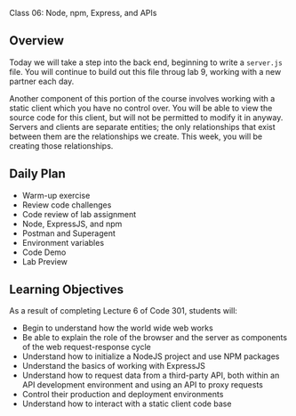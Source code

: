 Class 06: Node, npm, Express, and APIs

## Overview

Today we will take a step into the back end, beginning to write a `server.js` file. You will continue to build out this file throug lab 9, working with a new partner each day.

Another component of this portion of the course involves working with a static client which you have no control over. You will be able to view the source code for this client, but will not be permitted to modify it in anyway. Servers and clients are separate entities; the only relationships that exist between them are the relationships we create. This week, you will be creating those relationships.

## Daily Plan

- Warm-up exercise
- Review code challenges
- Code review of lab assignment
- Node, ExpressJS, and npm
- Postman and Superagent
- Environment variables
- Code Demo
- Lab Preview

## Learning Objectives

As a result of completing Lecture 6 of Code 301, students will:
- Begin to understand how the world wide web works
- Be able to explain the role of the browser and the server as components of the web request-response cycle
- Understand how to initialize a NodeJS project and use NPM packages
- Understand the basics of working with ExpressJS 
- Understand how to request data from a third-party API, both within an API development environment and using an API to proxy requests
- Control their production and deployment environments
- Understand how to interact with a static client code base
